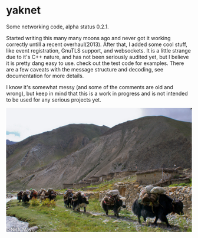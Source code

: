yaknet
======

Some networking code, alpha status 0.2.1.

Started writing this many many moons ago and never got it working correctly untill a recent overhaul(2013).
After that, I added some cool stuff, like event registration, GnuTLS support, and websockets. It is a little strange due to it's C++ nature, and has not been seriously audited yet, but I believe it is pretty dang easy to use.  check out the test code for examples.  There are a few caveats with the message structure and decoding, see documentation for more details.  
  
I know it's somewhat messy (and some of the comments are old and wrong), but keep in mind that this is a work in progress and is not intended to be used for any serious projects yet.

![pack yaks!](pakyaks.jpg)
